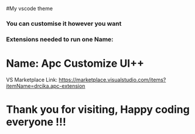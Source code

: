 #My vscode theme

### You can customise it however you want

### Extensions needed to run one Name:

# Name: Apc Customize UI++

VS Marketplace Link: https://marketplace.visualstudio.com/items?itemName=drcika.apc-extension


# Thank you for visiting, Happy coding everyone !!!
